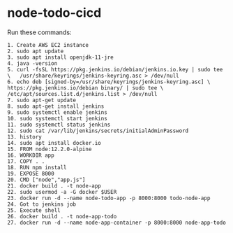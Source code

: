 # node-todo-cicd

Run these commands:

	1. Create AWS EC2 instance
	2. sudo apt update
	3. sudo apt install openjdk-11-jre
	4. java -version
	5. curl -fsSL https://pkg.jenkins.io/debian/jenkins.io.key | sudo tee \   /usr/share/keyrings/jenkins-keyring.asc > /dev/null 
	6. echo deb [signed-by=/usr/share/keyrings/jenkins-keyring.asc] \   https://pkg.jenkins.io/debian binary/ | sudo tee \   /etc/apt/sources.list.d/jenkins.list > /dev/null
	7. sudo apt-get update 
	8. sudo apt-get install jenkins
	9. sudo systemctl enable jenkins
	10. sudo systemctl start jenkins
	11. sudo systemctl status jenkins
	12. sudo cat /var/lib/jenkins/secrets/initialAdminPassword
	13. history
	14. sudo apt install docker.io
	15. FROM node:12.2.0-alpine
	16. WORKDIR app
	17. COPY . .
	18. RUN npm install
	19. EXPOSE 8000
	20. CMD ["node","app.js"]
	21. docker build . -t node-app
	22. sudo usermod -a -G docker $USER
	23. docker run -d --name node-todo-app -p 8000:8000 todo-node-app
	24. Got to jenkins job
	25. Execute shell 
	26. docker build . -t node-app-todo
	27. docker run -d --name node-app-container -p 8000:8000 node-app-todo



